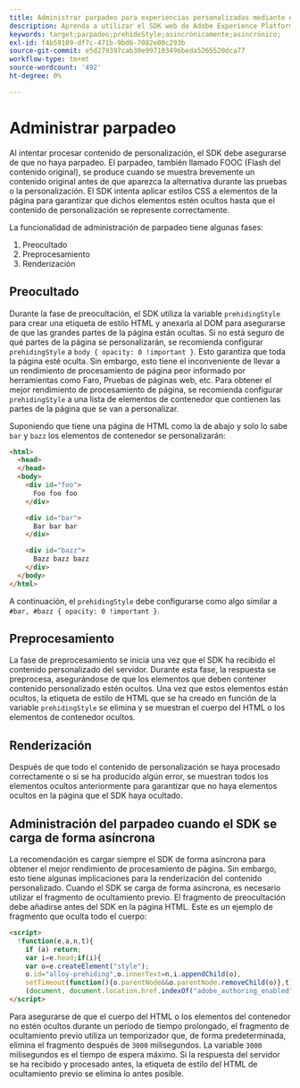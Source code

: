 ```yaml
---
title: Administrar parpadeo para experiencias personalizadas mediante el SDK web de Adobe Experience Platform
description: Aprenda a utilizar el SDK web de Adobe Experience Platform para administrar el parpadeo en las experiencias del usuario.
keywords: target;parpadeo;prehideStyle;asincrónicamente;asincrónico;
exl-id: f4b59109-df7c-471b-9bd6-7082e00c293b
source-git-commit: e5d279397cab30e997103496beda5265520dca77
workflow-type: tm+mt
source-wordcount: '492'
ht-degree: 0%

---
```


# Administrar parpadeo

Al intentar procesar contenido de personalización, el SDK debe asegurarse de que no haya parpadeo. El parpadeo, también llamado FOOC (Flash del contenido original), se produce cuando se muestra brevemente un contenido original antes de que aparezca la alternativa durante las pruebas o la personalización. El SDK intenta aplicar estilos CSS a elementos de la página para garantizar que dichos elementos estén ocultos hasta que el contenido de personalización se represente correctamente.

La funcionalidad de administración de parpadeo tiene algunas fases:

1. Preocultado
1. Preprocesamiento
1. Renderización

## Preocultado

Durante la fase de preocultación, el SDK utiliza la variable `prehidingStyle` para crear una etiqueta de estilo HTML y anexarla al DOM para asegurarse de que las grandes partes de la página están ocultas. Si no está seguro de qué partes de la página se personalizarán, se recomienda configurar `prehidingStyle` a `body { opacity: 0 !important }`. Esto garantiza que toda la página esté oculta. Sin embargo, esto tiene el inconveniente de llevar a un rendimiento de procesamiento de página peor informado por herramientas como Faro, Pruebas de páginas web, etc. Para obtener el mejor rendimiento de procesamiento de página, se recomienda configurar `prehidingStyle` a una lista de elementos de contenedor que contienen las partes de la página que se van a personalizar.

Suponiendo que tiene una página de HTML como la de abajo y solo lo sabe `bar` y `bazz` los elementos de contenedor se personalizarán:

```html
<html>
  <head>
  </head>
  <body>
    <div id="foo">
      Foo foo foo
    </div>

    <div id="bar">
      Bar bar bar
    </div>

    <div id="bazz">
      Bazz bazz bazz
    </div>
  </body>
</html>
```

A continuación, el `prehidingStyle` debe configurarse como algo similar a `#bar, #bazz { opacity: 0 !important }`.

## Preprocesamiento

La fase de preprocesamiento se inicia una vez que el SDK ha recibido el contenido personalizado del servidor. Durante esta fase, la respuesta se preprocesa, asegurándose de que los elementos que deben contener contenido personalizado estén ocultos. Una vez que estos elementos están ocultos, la etiqueta de estilo de HTML que se ha creado en función de la variable `prehidingStyle` se elimina y se muestran el cuerpo del HTML o los elementos de contenedor ocultos.

## Renderización

Después de que todo el contenido de personalización se haya procesado correctamente o si se ha producido algún error, se muestran todos los elementos ocultos anteriormente para garantizar que no haya elementos ocultos en la página que el SDK haya ocultado.

## Administración del parpadeo cuando el SDK se carga de forma asíncrona

La recomendación es cargar siempre el SDK de forma asíncrona para obtener el mejor rendimiento de procesamiento de página. Sin embargo, esto tiene algunas implicaciones para la renderización del contenido personalizado. Cuando el SDK se carga de forma asíncrona, es necesario utilizar el fragmento de ocultamiento previo. El fragmento de preocultación debe añadirse antes del SDK en la página HTML. Este es un ejemplo de fragmento que oculta todo el cuerpo:

```html
<script>
  !function(e,a,n,t){
    if (a) return;
    var i=e.head;if(i){
    var o=e.createElement("style");
    o.id="alloy-prehiding",o.innerText=n,i.appendChild(o),
    setTimeout(function(){o.parentNode&&o.parentNode.removeChild(o)},t)}}
    (document, document.location.href.indexOf("adobe_authoring_enabled") !== -1, "body { opacity: 0 !important }", 3000);
</script>
```

Para asegurarse de que el cuerpo del HTML o los elementos del contenedor no estén ocultos durante un período de tiempo prolongado, el fragmento de ocultamiento previo utiliza un temporizador que, de forma predeterminada, elimina el fragmento después de `3000` milisegundos. La variable `3000` milisegundos es el tiempo de espera máximo. Si la respuesta del servidor se ha recibido y procesado antes, la etiqueta de estilo del HTML de ocultamiento previo se elimina lo antes posible.
